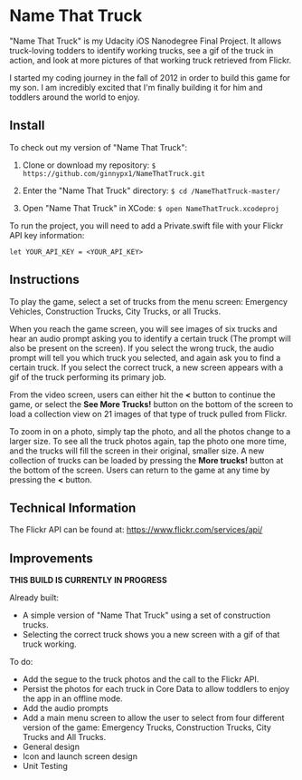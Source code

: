 # Name That Truck

"Name That Truck" is my Udacity iOS Nanodegree Final Project. It allows truck-loving todders to identify working trucks, see a gif of the truck in action, and look at more pictures of that working truck retrieved from Flickr.

I started my coding journey in the fall of 2012 in order to build this game for my son. I am incredibly excited that I'm finally building it for him and toddlers around the world to enjoy.

## Install

To check out my version of "Name That Truck":

1. Clone or download my repository:
` $ https://github.com/ginnypx1/NameThatTruck.git `

2. Enter the "Name That Truck" directory:
` $ cd /NameThatTruck-master/ `

3. Open "Name That Truck" in XCode:
` $ open NameThatTruck.xcodeproj `

To run the project, you will need to add a Private.swift file with your Flickr API key information:

```
let YOUR_API_KEY = <YOUR_API_KEY>
```

## Instructions

To play the game, select a set of trucks from the menu screen: Emergency Vehicles, Construction Trucks, City Trucks, or all Trucks.

When you reach the game screen, you will see images of six trucks and hear an audio prompt asking you to identify a certain truck (The prompt will also be present on the screen). If you select the wrong truck, the audio prompt will tell you which truck you selected, and again ask you to find a certain truck. If you select the correct truck, a new screen appears with a gif of the truck performing its primary job. 

From the video screen, users can either hit the **<** button to continue the game, or select the **See More Trucks!** button on the bottom of the screen to load a collection view on 21 images of that type of truck pulled from Flickr.

To zoom in on a photo, simply tap the photo, and all the photos change to a larger size. To see all the truck photos again, tap the photo one more time, and the trucks will fill the screen in their original, smaller size. A new collection of trucks can be loaded by pressing the **More trucks!** button at the bottom of the screen. Users can return to the game at any time by pressing the **<** button.

## Technical Information

The Flickr API can be found at: https://www.flickr.com/services/api/

## Improvements

**THIS BUILD IS CURRENTLY IN PROGRESS**

Already built:
- A simple version of "Name That Truck" using a set of construction trucks.
- Selecting the correct truck shows you a new screen with a gif of that truck working.

To do:
- Add the segue to the truck photos and the call to the Flickr API.
- Persist the photos for each truck in Core Data to allow toddlers to enjoy the app in an offline mode.
- Add the audio prompts
- Add a main menu screen to allow the user to select from four different version of the game: Emergency Trucks, Construction Trucks, City Trucks and All Trucks.
- General design
- Icon and launch screen design
- Unit Testing